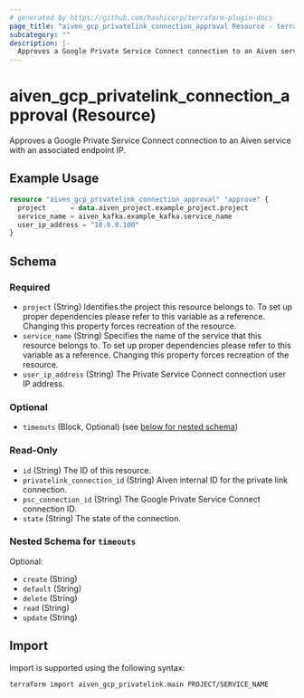 ```yaml
---
# generated by https://github.com/hashicorp/terraform-plugin-docs
page_title: "aiven_gcp_privatelink_connection_approval Resource - terraform-provider-aiven"
subcategory: ""
description: |-
  Approves a Google Private Service Connect connection to an Aiven service with an associated endpoint IP.
---
```


# aiven_gcp_privatelink_connection_approval (Resource)

Approves a Google Private Service Connect connection to an Aiven service with an associated endpoint IP.

## Example Usage

```terraform
resource "aiven_gcp_privatelink_connection_approval" "approve" {
  project      = data.aiven_project.example_project.project
  service_name = aiven_kafka.example_kafka.service_name
  user_ip_address = "10.0.0.100"
}
```

<!-- schema generated by tfplugindocs -->
## Schema

### Required

- `project` (String) Identifies the project this resource belongs to. To set up proper dependencies please refer to this variable as a reference. Changing this property forces recreation of the resource.
- `service_name` (String) Specifies the name of the service that this resource belongs to. To set up proper dependencies please refer to this variable as a reference. Changing this property forces recreation of the resource.
- `user_ip_address` (String) The Private Service Connect connection user IP address.

### Optional

- `timeouts` (Block, Optional) (see [below for nested schema](#nestedblock--timeouts))

### Read-Only

- `id` (String) The ID of this resource.
- `privatelink_connection_id` (String) Aiven internal ID for the private link connection.
- `psc_connection_id` (String) The Google Private Service Connect connection ID.
- `state` (String) The state of the connection.

<a id="nestedblock--timeouts"></a>
### Nested Schema for `timeouts`

Optional:

- `create` (String)
- `default` (String)
- `delete` (String)
- `read` (String)
- `update` (String)

## Import

Import is supported using the following syntax:

```shell
terraform import aiven_gcp_privatelink.main PROJECT/SERVICE_NAME
```
